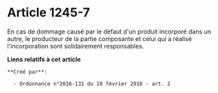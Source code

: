 # Article 1245-7

En cas de dommage causé par le défaut d'un produit incorporé dans un autre, le producteur de la partie composante et celui
qui a réalisé l'incorporation sont solidairement responsables.

**Liens relatifs à cet article**

	**Créé par**:

	  - Ordonnance n°2016-131 du 10 février 2016 - art. 2
